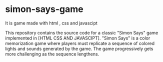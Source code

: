 # simon-says-game
It is game made with html , css and javascipt 

This repository contains the source code for a classic "Simon Says" game implemented in [HTML CSS AND JAVASCIPT]. "Simon Says" is a color memorization game where players must replicate a sequence of colored lights and sounds generated by the game. The game progressively gets more challenging as the sequence lengthens.
